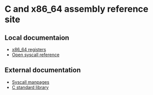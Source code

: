 # C and x86_64 assembly reference site

## Local documentaion
- [x86_64 registers](registers.md)
- [Open syscall reference](open_flags.md)
## External documentation
- [Syscall manpages](https://linux.die.net/man/2/)
- [C standard library](https://cppreference.com/w/c/header.html)

